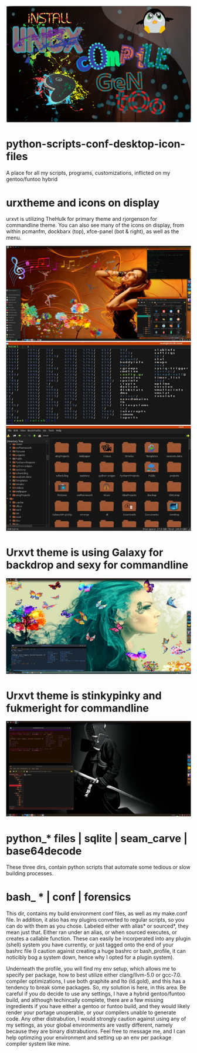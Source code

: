 ![Gentoo](custom_iconset/images/icompile.png?raw=true)
# python-scripts-conf-desktop-icon-files
A place for all my scripts, programs, customizations, inflicted on my gentoo/funtoo hybrid

# urxtheme and icons on display
urxvt is utilizing TheHulk for primary theme and rjorgenson for commandline theme.
You can also see many of the icons on display, from within pcmanfm, dockbarx (top), 
xfce-panel (bot & right), as well as the menu.

![Desktop](custom_iconset/images/desk_music.jpg?raw=true)
![rxvt](custom_iconset/images/urxvt806.jpg?raw=true)
![pcman](custom_iconset/images/pcmanfm908.jpg?raw=true)


# Urxvt theme is using Galaxy for backdrop and sexy for commandline  
![Butterflies](custom_iconset/images/beauty&butterflies.jpg?raw=true)

# Urxvt theme is stinkypinky and fukmeright for commandline
![Budo](custom_iconset/images/bushiboje.jpg?raw=true)


# python_* files | sqlite | seam_carve | base64decode
These three dirs, contain python scripts that automate some tedious or slow building processes.

# bash_ * | conf | forensics
This dir, contains my build environment conf files, as well as my make.conf file. In addition,
it also has my plugins converted to regular scripts, so you can do with them as you chose. 
Labeled either with alias* or sourced*, they mean just that. Either ran under an alias, or when
sourced executes, or creates a callable function. These can easily be incorperated into any plugin (shell)
system you have currently, or just tagged onto the end of your bashrc file (I caution against creating a huge
bashrc or bash_profile, it can noticibly bog a system down, hence why I opted for a plugin system).

Underneath the profile, you will find my env setup, which allows me to specify per package, how
to best utilize either clang/llvm-5.0 or gcc-7.0. compiler optimizations, I use both graphite 
and lto (ld.gold), and this has a tendency to break some packages. 
So, my solution is here, in this area. Be careful if you do decide to use 
any settings, I have a hybrid gentoo/funtoo build, and although techincally complete,
there are a few missing ingredients if you have either a gentoo or funtoo build, and they would likely
render your portage unoperable, or your compilers unable to generate code. Any other distrabution,
I would strongly caution against using any of my settings, as your global environments are vastly
different, namely because they are binary distrabutions. Feel free to message me, and
I can help optimzing your environment and setting up an env per package compiler system like mine.

